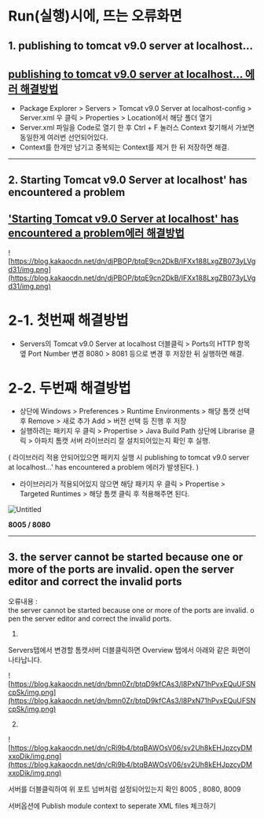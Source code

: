 # Run(실행)시에, 뜨는 오류화면

## 1. publishing to tomcat v9.0 server at localhost...

## [publishing to tomcat v9.0 server at localhost... 에러 해결방법](https://dlagusgh1.tistory.com/316)

- Package Explorer > Servers > Tomcat v9.0 Server at localhost-config > Server.xml 우 클릭 > Properties > Location에서 해당 폴더 열기
- Server.xml 파일을 Code로 열기 한 후 Ctrl + F 눌러스 Context 찾기해서 가보면 동일한게 여러번 선언되어있다.
- Context를 한개만 남기고 중복되는 Context를 제거 한 뒤 저장하면 해결.

---

## 2. Starting Tomcat v9.0 Server at localhost' has encountered a problem

## ['Starting Tomcat v9.0 Server at localhost' has encountered a problem에러 해결방법](https://dlagusgh1.tistory.com/316)

![https://blog.kakaocdn.net/dn/djPBOP/btqE9cn2DkB/IFXx188LxgZB073yLVgd31/img.png](https://blog.kakaocdn.net/dn/djPBOP/btqE9cn2DkB/IFXx188LxgZB073yLVgd31/img.png)

# 2-1. 첫번째 해결방법

- Servers의 Tomcat v9.0 Server at localhost 더블클릭 > Ports의 HTTP 항목 옆 Port Number 변경 8080 > 8081 등으로 변경 후 저장한 뒤 실행하면 해결.

# 2-2. 두번째 해결방법

- 상단에 Windows > Preferences > Runtime Environments > 해당 톰캣 선택 후 Remove > 새로 추가 Add > 버전 선택 등 진행 후 저장
- 실행하려는 패키지 우 클릭 > Propertise > Java Build Path 상단에 Librarise 클릭 > 아파치 톰캣 서버 라이브러리 잘 설치되어있는지 확인 후 실행.

( 라이브러리 적용 안되어있으면 패키지 실행 시 publishing to tomcat v9.0 server at localhost...' has encountered a problem 에러가 발생된다. )

- 라이브러리가 적용되어있지 않으면 해당 패키지 우 클릭 > Propertise > Targeted Runtimes > 해당 톰캣 클릭 후 적용해주면 된다.

![Untitled](https://user-images.githubusercontent.com/80089860/159405492-6bba7b6b-0315-453f-aab4-893f5c7fe14c.png)

**8005 / 8080**

---

## 3. the server cannot be started because one or more of the ports are invalid. open the server editor and correct the invalid ports

오류내용 : the server cannot be started because one or more of the ports are invalid. open the server editor and correct the invalid ports.

1.

Servers탭에서 변경할 톰캣서버 더블클릭하면 Overview 탭에서 아래와 같은 화면이 나타납니다.

![https://blog.kakaocdn.net/dn/bmn0Zr/btqD9kfCAs3/l8PxN71hPvxEQuUFSNcpSk/img.png](https://blog.kakaocdn.net/dn/bmn0Zr/btqD9kfCAs3/l8PxN71hPvxEQuUFSNcpSk/img.png)

2.

![https://blog.kakaocdn.net/dn/cRi9b4/btqBAWOsV06/sv2Uh8kEHJpzcyDMxxoDik/img.png](https://blog.kakaocdn.net/dn/cRi9b4/btqBAWOsV06/sv2Uh8kEHJpzcyDMxxoDik/img.png)

서버를 더블클릭하여 위 포트 넘버처럼 설정되어있는지 확인 8005 , 8080, 8009

서버옵션에 Publish module context to seperate XML files 체크하기
